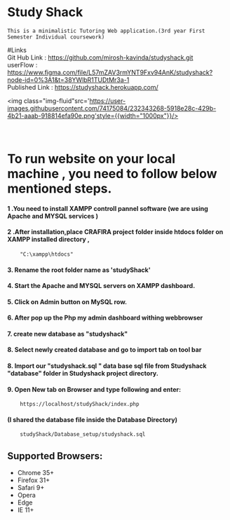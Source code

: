 # Study Shack 
    This is a minimalistic Tutoring Web application.(3rd year First Semester Individual coursework)

#Links <br>
Git Hub Link : https://github.com/mirosh-kavinda/studyshack.git <br>
userFlow : https://www.figma.com/file/L57mZAV3rmYNT9Fxv94AnK/studyshack?node-id=0%3A1&t=38YWlbR1TUDtMr3a-1<br>
Published Link : https://studyshack.herokuapp.com/	

<img class="img-fluid"src='https://user-images.githubusercontent.com/74175084/232343268-5918e28c-429b-4b21-aaab-918814efa90e.png'style={{width="1000px"}}/>
<br>
<br>
<br>
# To run website on your local machine , you need to follow below mentioned steps.
#### 1 .You need to install XAMPP controll pannel software (we are using Apache and MYSQL services )
#### 2 .After installation,place CRAFIRA project folder inside htdocs folder on  XAMPP installed directory , 
        "C:\xampp\htdocs"
#### 3. Rename the root folder name as 'studyShack'
#### 4. Start the Apache and MYSQL servers on XAMPP dashboard.
#### 5. Click on Admin button on MySQL row.
#### 6. After pop up the Php my admin dashboard withing webbrowser
#### 7. create new database as "studyshack" 
#### 8. Select newly created database and go to import tab on tool bar
#### 8. Import our "studyshack.sql " data base sql file from Studyshack "database" folder in Studyshack project directory.
#### 9. Open New tab on Browser and type following and enter:
        https://localhost/studyShack/index.php
#### (I shared the database file inside the Database Directory)
        studyShack/Database_setup/studyshack.sql
       
## Supported Browsers:
- Chrome 35+
- Firefox 31+
- Safari 9+
- Opera
- Edge
- IE 11+
<br>
